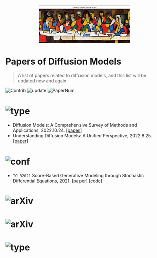 <p align="center" width="100%">
<img src="imgs/cover.jpg" alt="Cover" style="width: 50%; min-width: 300px; display: block; margin: auto;"></a>
</p>

# Papers of Diffusion Models

> A list of papers related to diffusion models, and this list will be updated now and again.

<img src="https://img.shields.io/badge/Contributions-Welcome-278ea5" alt="Contrib"/> <img src="https://img.shields.io/badge/Last%20Update-2023--03--15-success" alt="update"/> <img src="https://img.shields.io/badge/Number%20of%20Papers-3-2D333B" alt="PaperNum"/>

# <img src="https://img.shields.io/badge/Paper%20Type-Survey-informational" alt="type"/>

- Diffusion Models: A Comprehensive Survey of Methods and Applications, 2022.10.24. [[paper]](https://arxiv.org/abs/2209.00796)
- Understanding Diffusion Models: A Unified Perspective, 2022.8.25. [[paper]](https://arxiv.org/abs/2208.11970)

# <img src="https://img.shields.io/badge/Paper%20Type-Milestone-red" alt="conf"/>

- `ICLR2021` Score-Based Generative Modeling through Stochastic Differential Equations, 2021. [[paper]](https://arxiv.org/abs/2011.13456) [[code]](https://github.com/yang-song/score_sde)

# <img src="https://img.shields.io/badge/Paper%20Type-Applications-brightgreen" alt="arXiv"/>

# <img src="https://img.shields.io/badge/Paper%20Type-Theoretical-ff69bf" alt="arXiv"/>

# <img src="https://img.shields.io/badge/Paper%20Type-Comprehensive-FFD700" alt="type"/>

